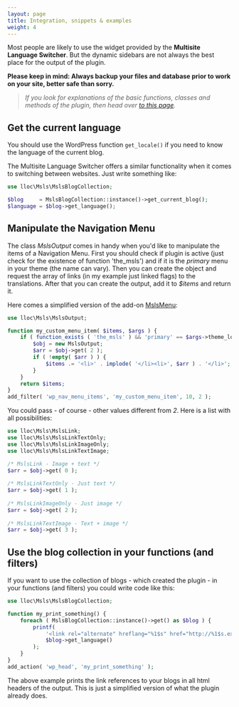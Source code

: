 ```yaml
---
layout: page
title: Integration, snippets & examples
weight: 4
---
```


Most people are likely to use the widget provided by the **Multisite Language Switcher**. But the dynamic sidebars are not always the best place for the output of the plugin.


**Please keep in mind: Always backup your files and database prior to work on your site, better safe than sorry.**

> *If you look for explanations of the basic functions, classes and methods of the plugin, then head over  [to this page]({{site.url}}/functions-classes-and-methods).*

## Get the current language ##

You should use the WordPress function `get_locale()` if you need to know the language of the current blog.

The Multisite Language Switcher offers a similar functionality when it comes to switching between websites. Just write something like:

```php
use lloc\Msls\MslsBlogCollection;

$blog     = MslsBlogCollection::instance()->get_current_blog();
$language = $blog->get_language();
```

## Manipulate the Navigation Menu ##

The class _MslsOutput_ comes in handy when you'd like to manipulate the items of a Navigation Menu. First you should check if plugin is active (just check for the existence of function 'the_msls') and if it is the _primary_ menu in your theme (the name can vary). Then you can create the object and request the array of links (in my example just linked flags) to the translations. After that you can create the output, add it to _$items_ and return it.

Here comes a simplified version of the add-on [MslsMenu](https://github.com/lloc/MslsMenu):

```php
use lloc\Msls\MslsOutput;

function my_custom_menu_item( $items, $args ) {
    if ( function_exists ( 'the_msls' ) && 'primary' == $args->theme_location ) {
        $obj = new MslsOutput;
        $arr = $obj->get( 2 );
        if ( !empty( $arr ) ) {
            $items .= '<li>' . implode( '</li><li>', $arr ) . '</li>';
        }
    }
    return $items;
}
add_filter( 'wp_nav_menu_items', 'my_custom_menu_item', 10, 2 );
```

You could pass - of course - other values different from _2_. Here is a list with all possibilities:

```php
use lloc\Msls\MslsLink;
use lloc\Msls\MslsLinkTextOnly;
use lloc\Msls\MslsLinkImageOnly;
use lloc\Msls\MslsLinkTextImage;

/* MslsLink - Image + text */
$arr = $obj->get( 0 );
 
/* MslsLinkTextOnly - Just text	*/
$arr = $obj->get( 1 );
 
/* MslsLinkImageOnly - Just image */
$arr = $obj->get( 2 );
 
/* MslsLinkTextImage - Text + image */
$arr = $obj->get( 3 );
```

## Use the blog collection in your functions (and filters) ##

If you want to use the collection of blogs - which created the plugin - in your functions (and filters) you could write code like this:

```php
use lloc\Msls\MslsBlogCollection;

function my_print_something() {
    foreach ( MslsBlogCollection::instance()->get() as $blog ) {
        printf(
            '<link rel="alternate" hreflang="%1$s" href="http://%1$s.example.com/" />',
            $blog->get_language()
        );
    }
}
add_action( 'wp_head', 'my_print_something' );
```

The above example prints the link references to your blogs in all html headers of the output. This is just a simplified version of what the plugin already does.